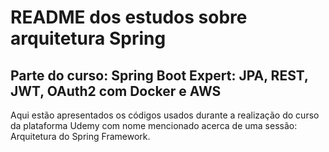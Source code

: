 # README dos estudos sobre arquitetura Spring
## Parte do curso: Spring Boot Expert: JPA, REST, JWT, OAuth2 com Docker e AWS
Aqui estão apresentados os códigos usados durante a realização do curso da plataforma Udemy com nome mencionado acerca de uma sessão: Arquitetura do Spring Framework.

